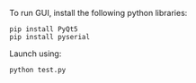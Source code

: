 To run GUI, install the following python libraries:

```
pip install PyQt5
pip install pyserial
```

Launch using:
```
python test.py
```